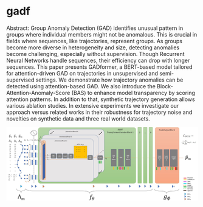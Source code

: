 # gadf

Abstract:
Group Anomaly Detection (GAD) identifies unusual pattern in groups where individual members might not be anomalous. This is crucial in fields where sequences, like trajectories, represent groups. As groups become more diverse in heterogeneity and size, detecting anomalies become challenging, especially without supervision. Though Recurrent Neural Networks handle sequences, their efficiency can drop with longer sequences. 
This paper presents GADformer, a BERT-based model tailored for attention-driven GAD on trajectories in unsupervised and semi-supervised settings. We demonstrate how trajectory anomalies can be detected using attention-based GAD. We also introduce the Block-Attention-Anomaly-Score (BAS) to enhance model transparency by scoring attention patterns. In addition to that, synthetic trajectory generation allows various ablation studies. In extensive experiments we investigate our approach versus related works in their robustness for trajectory noise and novelties on synthetic data and three real world datasets.

![GADFormer Architecture Overview](./GADFormer_Architecture_Overview.jpg?raw=true)
